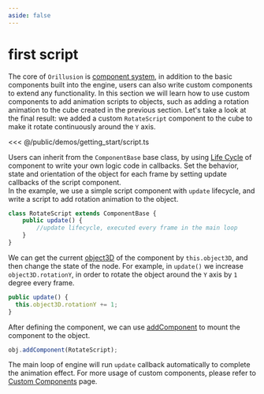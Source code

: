 ```yaml
---
aside: false
---
```

# first script
The core of `Orillusion` is [component system](/guide/core/component), in addition to the basic components built into the engine, users can also write custom components to extend any functionality. In this section we will learn how to use custom components to add animation scripts to objects, such as adding a rotation animation to the cube created in the previous section. Let's take a look at the final result: we added a custom `RotateScript` component to the cube to make it rotate continuously around the `Y` axis.

<Demo :height="500" src="/demos/getting_start/script.ts"></Demo>

<<< @/public/demos/getting_start/script.ts

Users can inherit from the `ComponentBase` base class, by using [Life Cycle](/guide/core/component#life-cycle) of component to write your own logic code in callbacks. Set the behavior, state and orientation of the object for each frame by setting update callbacks of the script component.   
In the example, we use a simple script component with `update` lifecycle, and write a script to add rotation animation to the object.

```ts
class RotateScript extends ComponentBase {
    public update() {
        //update lifecycle, executed every frame in the main loop
    }
}
```

We can get the current [object3D](/guide/core/object) of the component by `this.object3D`, and then change the state of the node. For example, in `update()` we increase `object3D.rotationY`, in order to rotate the object around the `Y` axis by `1` degree every frame.

```ts
public update() {
  this.object3D.rotationY += 1;
}
```

After defining the component, we can use [addComponent](/api/classes/Object3D#addcomponent) to mount the component to the object.

```ts
obj.addComponent(RotateScript);
```
The main loop of engine will run `update` callback automatically to complete the animation effect. For more usage of custom components, please refer to [Custom Components](/guide/core/component) page.